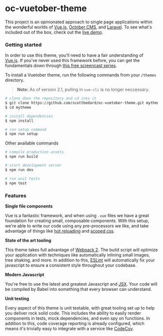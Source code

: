 # oc-vuetober-theme

This project is an opinionated approach to single page applications within the wonderful worlds of [Vue.js](https://vuejs.org), [October CMS](https://octobercms.com), and [Laravel](https://laravel.com). To see what's included out of the box, check out the [live demo](http://vuetober.scottbedard.net).

<a name="getting-started"></a>
### Getting started

In order to use this theme, you'll need to have a fair understanding of [Vue.js](https://vuejs.org). If you've never used this framework before, you can get the fundamentals down through [this free screencast series](http://vuecasts.com/).

To install a Vuetober theme, run the following commands from your `/themes` directory.

> **Note:** As of version 2.1, pulling in `vue-cli` is no longer neccessary.

```bash
# clone down the repository and cd into it
$ git clone https://github.com/scottbedard/oc-vuetober-theme.git mytheme
$ cd mytheme

# install dependencies
$ npm install

# run setup command
$ npm run setup
```

Other available commands

```bash
# compile production assets
$ npm run build

# start development server
$ npm run dev

# run unit tests
$ npm test
```

<a name="features"></a>
### Features

**Single file components**

Vue is a fantastic framework, and when using `.vue` files we have a great foundation for creating small, composable components. With this setup, we're able to write our code using any pre-processors we like, and take advantage of things like [hot reloading](https://vue-loader.vuejs.org/en/features/hot-reload.html) and [scoped css](https://vue-loader.vuejs.org/en/features/scoped-css.html).

**State of the art tooling**

This theme takes full advantage of [Webpack 2](https://webpack.js.org). The build script will optimize your application with techniques like automatically inlining small images, tree shaking, and more. In addition to this, [ESLint](http://eslint.org/docs/rules) will automatically fix your javascript to ensure a consistent style throughout your codebase.

**Modern Javascript**

You're free to use the latest and greatest Javascript and [JSX](https://github.com/vuejs/babel-plugin-transform-vue-jsx). Your code will be compiled by Babel into something that every browser can understand.

**Unit testing**

Every aspect of this theme is unit testable, with great tooling set up to help you deliver rock solid code. This includes the ability to easily render components in tests, mock dependencies, and even spy on functions. In addition to this, code coverage reporting is already configured, which means it's trivially easy to integrate with a service like [CodeCov](https://codecov.io).
